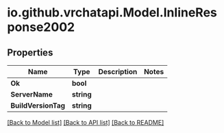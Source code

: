 
# io.github.vrchatapi.Model.InlineResponse2002

## Properties

Name | Type | Description | Notes
------------ | ------------- | ------------- | -------------
**Ok** | **bool** |  | 
**ServerName** | **string** |  | 
**BuildVersionTag** | **string** |  | 

[[Back to Model list]](../README.md#documentation-for-models)
[[Back to API list]](../README.md#documentation-for-api-endpoints)
[[Back to README]](../README.md)

